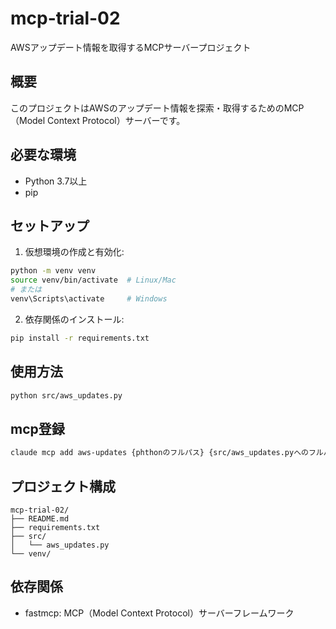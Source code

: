 # mcp-trial-02

AWSアップデート情報を取得するMCPサーバープロジェクト

## 概要

このプロジェクトはAWSのアップデート情報を探索・取得するためのMCP（Model Context Protocol）サーバーです。

## 必要な環境

- Python 3.7以上
- pip

## セットアップ

1. 仮想環境の作成と有効化:
```bash
python -m venv venv
source venv/bin/activate  # Linux/Mac
# または
venv\Scripts\activate     # Windows
```

2. 依存関係のインストール:
```bash
pip install -r requirements.txt
```

## 使用方法

```bash
python src/aws_updates.py
```

## mcp登録

```zsh
claude mcp add aws-updates {phthonのフルパス} {src/aws_updates.pyへのフルパス}
```

## プロジェクト構成

```
mcp-trial-02/
├── README.md
├── requirements.txt
├── src/
│   └── aws_updates.py
└── venv/
```

## 依存関係

- fastmcp: MCP（Model Context Protocol）サーバーフレームワーク